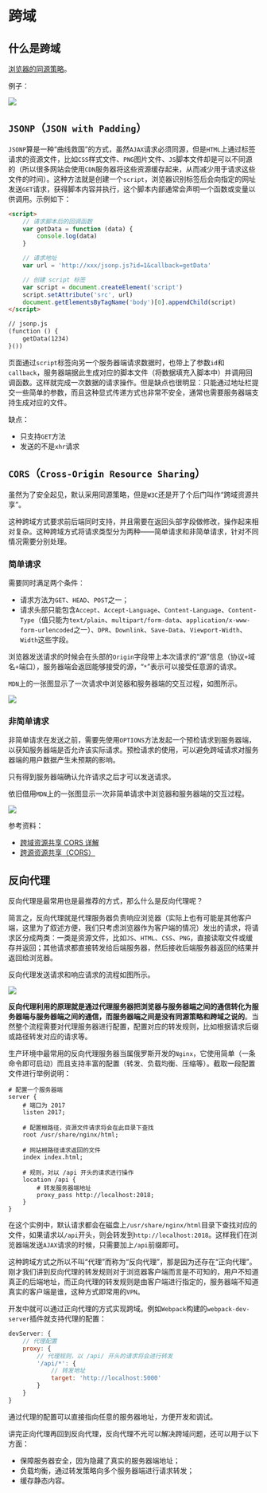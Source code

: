 # 跨域

## 什么是跨域

[浏览器的同源策略](https://developer.mozilla.org/zh-CN/docs/Web/Security/Same-origin_policy)。

例子：

![](/img/0019.png)

## `JSONP`（`JSON with Padding`）

`JSONP`算是一种“曲线救国”的方式，虽然`AJAX`请求必须同源，但是`HTML`上通过标签请求的资源文件，比如`CSS`样式文件、`PNG`图片文件、`JS`脚本文件却是可以不同源的（所以很多网站会使用`CDN`服务器将这些资源缓存起来，从而减少用于请求这些文件的时间）。这种方法就是创建一个`script`，浏览器识别标签后会向指定的网址发送`GET`请求，获得脚本内容并执行，这个脚本内部通常会声明一个函数或变量以供调用。示例如下：

```html
<script>
    // 请求脚本后的回调函数
    var getData = function (data) {
        console.log(data)
    }

    // 请求地址
    var url = 'http://xxx/jsonp.js?id=1&callback=getData'

    // 创建 script 标签
    var script = document.createElement('script')
    script.setAttribute('src', url)
    document.getElementsByTagName('body')[0].appendChild(script)
</script>

// jsonp.js
(function () {
    getData(1234)
}())
```

页面通过`script`标签向另一个服务器端请求数据时，也带上了参数`id`和`callback`，服务器端据此生成对应的脚本文件（将数据填充入脚本中）并调用回调函数。这样就完成一次数据的请求操作。但是缺点也很明显：只能通过地址栏提交一些简单的参数，而且这种显式传递方式也非常不安全，通常也需要服务器端支持生成对应的文件。

缺点：

- 只支持`GET`方法
- 发送的不是`xhr`请求

## `CORS`（`Cross-Origin Resource Sharing`）

虽然为了安全起见，默认采用同源策略，但是`W3C`还是开了个后门叫作“跨域资源共享”。

这种跨域方式要求前后端同时支持，并且需要在返回头部字段做修改，操作起来相对复杂。这种跨域方式将请求类型分为两种——简单请求和非简单请求，针对不同情况需要分别处理。

### 简单请求

需要同时满足两个条件：

- 请求方法为`GET`、`HEAD`、`POST`之一；
- 请求头部只能包含`Accept`、`Accept-Language`、`Content-Language`、`Content-Type`（值只能为`text/plain`、`multipart/form-data`、`application/x-www-form-urlencoded`之一）、`DPR`、`Downlink`、`Save-Data`、`Viewport-Width`、`Width`这些字段。

浏览器发送请求的时候会在头部的`Origin`字段带上本次请求的“源”信息（协议`+`域名`+`端口），服务器端会返回能够接受的源，“`*`”表示可以接受任意源的请求。

`MDN`上的一张图显示了一次请求中浏览器和服务器端的交互过程，如图所示。

![](/img/0025.png)

### 非简单请求

非简单请求在发送之前，需要先使用`OPTIONS`方法发起一个预检请求到服务器端，以获知服务器端是否允许该实际请求。预检请求的使用，可以避免跨域请求对服务器端的用户数据产生未预期的影响。

只有得到服务器端确认允许请求之后才可以发送请求。

依旧借用`MDN`上的一张图显示一次非简单请求中浏览器和服务器端的交互过程。

![](/img/0026.png)

参考资料：

- [跨域资源共享 CORS 详解](http://www.ruanyifeng.com/blog/2016/04/cors.html)
- [跨源资源共享（CORS）](https://developer.mozilla.org/zh-CN/docs/Web/HTTP/CORS)

## 反向代理

反向代理是最常用也是最推荐的方式，那么什么是反向代理呢？

简言之，反向代理就是代理服务器负责响应浏览器（实际上也有可能是其他客户端，这里为了叙述方便，我们只考虑浏览器作为客户端的情况）发出的请求，将请求区分成两类：一类是资源文件，比如`JS`、`HTML`、`CSS`、`PNG`，直接读取文件或缓存并返回；其他请求都直接转发给后端服务器，然后接收后端服务器返回的结果并返回给浏览器。

反向代理发送请求和响应请求的流程如图所示。

![](/img/0027.png)

**反向代理利用的原理就是通过代理服务器把浏览器与服务器端之间的通信转化为服务器端与服务器端之间的通信，而服务器端之间是没有同源策略和跨域之说的**。当然整个流程需要对代理服务器进行配置，配置对应的转发规则，比如根据请求后缀或路径转发对应的请求等。

生产环境中最常用的反向代理服务器当属俄罗斯开发的`Nginx`，它使用简单（一条命令即可启动）而且支持丰富的配置（转发、负载均衡、压缩等）。截取一段配置文件进行举例说明：

```
# 配置一个服务器端
server {
    # 端口为 2017
    listen 2017;

    # 配置根路径，资源文件请求将会在此目录下查找
    root /usr/share/nginx/html;

    # 网站根路径请求返回的文件
    index index.html;

    # 规则，对以 /api 开头的请求进行操作
    location /api {
        # 转发服务器端地址
        proxy_pass http://localhost:2018;
    }
}
```

在这个实例中，默认请求都会在磁盘上`/usr/share/nginx/html`目录下查找对应的文件，如果请求以`/api`开头，则会转发到`http://localhost:2018`。这样我们在浏览器端发送`AJAX`请求的时候，只需要加上`/api`前缀即可。

这种跨域方式之所以不叫“代理”而称为“反向代理”，那是因为还存在“正向代理”。刚才我们讲到反向代理的转发规则对于浏览器客户端而言是不可知的，用户不知道真正的后端地址，而正向代理的转发规则是由客户端进行指定的，服务器端不知道真实的客户端是谁，这种方式即常用的`VPN`。

开发中就可以通过正向代理的方式实现跨域。例如`Webpack`构建的`webpack-dev-server`插件就支持代理的配置：

```js
devServer: {
    // 代理配置
    proxy: {
        // 代理规则，以 /api/ 开头的请求将会进行转发
        '/api/*': {
            // 转发地址
            target: 'http://localhost:5000'
        }
    }
}
```

通过代理的配置可以直接指向任意的服务器地址，方便开发和调试。

讲完正向代理再回到反向代理，反向代理不光可以解决跨域问题，还可以用于以下方面：

- 保障服务器安全，因为隐藏了真实的服务器端地址；
- 负载均衡，通过转发策略向多个服务器端进行请求转发；
- 缓存静态内容。


